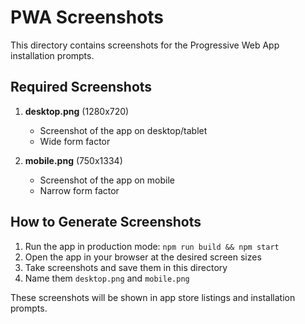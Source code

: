# PWA Screenshots

This directory contains screenshots for the Progressive Web App installation prompts.

## Required Screenshots

1. **desktop.png** (1280x720)
   - Screenshot of the app on desktop/tablet
   - Wide form factor

2. **mobile.png** (750x1334)
   - Screenshot of the app on mobile
   - Narrow form factor

## How to Generate Screenshots

1. Run the app in production mode: `npm run build && npm start`
2. Open the app in your browser at the desired screen sizes
3. Take screenshots and save them in this directory
4. Name them `desktop.png` and `mobile.png`

These screenshots will be shown in app store listings and installation prompts.
